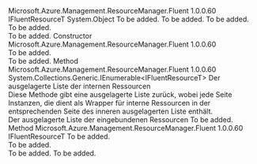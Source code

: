 <Type Name="ReadableWrappers&lt;IFluentResourceT,FluentResourceT,InnerResourceT&gt;" FullName="Microsoft.Azure.Management.ResourceManager.Fluent.Core.ReadableWrappers&lt;IFluentResourceT,FluentResourceT,InnerResourceT&gt;">
  <TypeSignature Language="C#" Value="public abstract class ReadableWrappers&lt;IFluentResourceT,FluentResourceT,InnerResourceT&gt; where FluentResourceT : IFluentResourceT" />
  <TypeSignature Language="ILAsm" Value=".class public auto ansi abstract beforefieldinit ReadableWrappers`3&lt;IFluentResourceT, (!IFluentResourceT) FluentResourceT, InnerResourceT&gt; extends System.Object" />
  <TypeSignature Language="DocId" Value="T:Microsoft.Azure.Management.ResourceManager.Fluent.Core.ReadableWrappers`3" />
  <TypeSignature Language="VB.NET" Value="Public MustInherit Class ReadableWrappers(Of IFluentResourceT, FluentResourceT, InnerResourceT)" />
  <TypeSignature Language="F#" Value="type ReadableWrappers&lt;'IFluentResourceT, #'IFluentResourceT, 'InnerResourceT&gt; = class" />
  <AssemblyInfo>
    <AssemblyName>Microsoft.Azure.Management.ResourceManager.Fluent</AssemblyName>
    <AssemblyVersion>1.0.0.60</AssemblyVersion>
  </AssemblyInfo>
  <TypeParameters>
    <TypeParameter Name="IFluentResourceT" />
    <TypeParameter Name="FluentResourceT">
      <Constraints>
        <BaseTypeName>IFluentResourceT</BaseTypeName>
      </Constraints>
    </TypeParameter>
    <TypeParameter Name="InnerResourceT" />
  </TypeParameters>
  <Base>
    <BaseTypeName>System.Object</BaseTypeName>
  </Base>
  <Interfaces />
  <Docs>
    <typeparam name="IFluentResourceT">To be added.</typeparam>
    <typeparam name="FluentResourceT">To be added.</typeparam>
    <typeparam name="InnerResourceT">To be added.</typeparam>
    <summary>To be added.</summary>
    <remarks>To be added.</remarks>
  </Docs>
  <Members>
    <Member MemberName=".ctor">
      <MemberSignature Language="C#" Value="protected ReadableWrappers ();" />
      <MemberSignature Language="ILAsm" Value=".method familyhidebysig specialname rtspecialname instance void .ctor() cil managed" />
      <MemberSignature Language="DocId" Value="M:Microsoft.Azure.Management.ResourceManager.Fluent.Core.ReadableWrappers`3.#ctor" />
      <MemberSignature Language="VB.NET" Value="Protected Sub New ()" />
      <MemberType>Constructor</MemberType>
      <AssemblyInfo>
        <AssemblyName>Microsoft.Azure.Management.ResourceManager.Fluent</AssemblyName>
        <AssemblyVersion>1.0.0.60</AssemblyVersion>
      </AssemblyInfo>
      <Parameters />
      <Docs>
        <summary>To be added.</summary>
        <remarks>To be added.</remarks>
      </Docs>
    </Member>
    <Member MemberName="WrapList">
      <MemberSignature Language="C#" Value="protected System.Collections.Generic.IEnumerable&lt;IFluentResourceT&gt; WrapList (System.Collections.Generic.IEnumerable&lt;InnerResourceT&gt; innerList);" />
      <MemberSignature Language="ILAsm" Value=".method familyhidebysig instance class System.Collections.Generic.IEnumerable`1&lt;!IFluentResourceT&gt; WrapList(class System.Collections.Generic.IEnumerable`1&lt;!InnerResourceT&gt; innerList) cil managed" />
      <MemberSignature Language="DocId" Value="M:Microsoft.Azure.Management.ResourceManager.Fluent.Core.ReadableWrappers`3.WrapList(System.Collections.Generic.IEnumerable{`2})" />
      <MemberSignature Language="VB.NET" Value="Protected Function WrapList (innerList As IEnumerable(Of InnerResourceT)) As IEnumerable(Of IFluentResourceT)" />
      <MemberSignature Language="F#" Value="member this.WrapList : seq&lt;'InnerResourceT&gt; -&gt; seq&lt;'IFluentResourceT&gt;" Usage="readableWrappers.WrapList innerList" />
      <MemberType>Method</MemberType>
      <AssemblyInfo>
        <AssemblyName>Microsoft.Azure.Management.ResourceManager.Fluent</AssemblyName>
        <AssemblyVersion>1.0.0.60</AssemblyVersion>
      </AssemblyInfo>
      <ReturnValue>
        <ReturnType>System.Collections.Generic.IEnumerable&lt;IFluentResourceT&gt;</ReturnType>
      </ReturnValue>
      <Parameters>
        <Parameter Name="innerList" Type="System.Collections.Generic.IEnumerable&lt;InnerResourceT&gt;" />
      </Parameters>
      <Docs>
        <param name="innerList">Der ausgelagerte Liste der internen Ressourcen</param>
        <summary>
            Diese Methode gibt eine ausgelagerte Liste zurück, wobei jede Seite Instanzen, die dient als Wrapper für interne Ressourcen in der entsprechenden Seite des inneren ausgelagerten Liste enthält.
            </summary>
        <returns>Der ausgelagerte Liste der eingebundenen Ressourcen</returns>
        <remarks>To be added.</remarks>
      </Docs>
    </Member>
    <Member MemberName="WrapModel">
      <MemberSignature Language="C#" Value="protected abstract IFluentResourceT WrapModel (InnerResourceT inner);" />
      <MemberSignature Language="ILAsm" Value=".method familyhidebysig newslot virtual instance !IFluentResourceT WrapModel(!InnerResourceT inner) cil managed" />
      <MemberSignature Language="DocId" Value="M:Microsoft.Azure.Management.ResourceManager.Fluent.Core.ReadableWrappers`3.WrapModel(`2)" />
      <MemberSignature Language="VB.NET" Value="Protected MustOverride Function WrapModel (inner As InnerResourceT) As IFluentResourceT" />
      <MemberSignature Language="F#" Value="abstract member WrapModel : 'InnerResourceT -&gt; 'IFluentResourceT" Usage="readableWrappers.WrapModel inner" />
      <MemberType>Method</MemberType>
      <AssemblyInfo>
        <AssemblyName>Microsoft.Azure.Management.ResourceManager.Fluent</AssemblyName>
        <AssemblyVersion>1.0.0.60</AssemblyVersion>
      </AssemblyInfo>
      <ReturnValue>
        <ReturnType>IFluentResourceT</ReturnType>
      </ReturnValue>
      <Parameters>
        <Parameter Name="inner" Type="InnerResourceT" />
      </Parameters>
      <Docs>
        <param name="inner">To be added.</param>
        <summary>To be added.</summary>
        <returns>To be added.</returns>
        <remarks>To be added.</remarks>
      </Docs>
    </Member>
  </Members>
</Type>